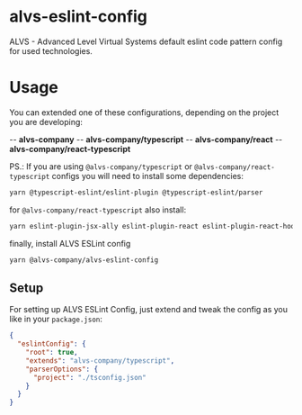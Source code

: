 # alvs-eslint-config
ALVS - Advanced Level Virtual Systems default eslint code pattern config for used technologies.

# Usage
You can extended one of these configurations, depending on the project you are developing:

-- **alvs-company**
-- **alvs-company/typescript**
-- **alvs-company/react**
-- **alvs-company/react-typescript**

PS.: If you are using `@alvs-company/typescript` or `@alvs-company/react-typescript` configs you will need to install some dependencies:

```bash
yarn @typescript-eslint/eslint-plugin @typescript-eslint/parser
```

for `@alvs-company/react-typescript` also install:

```bash
yarn eslint-plugin-jsx-ally eslint-plugin-react eslint-plugin-react-hooks
```

finally, install ALVS ESLint config

```bash
yarn @alvs-company/alvs-eslint-config
```

## Setup
For setting up ALVS ESLint Config, just extend and tweak the config as you like in your `package.json`:

```json
{
  "eslintConfig": {
    "root": true,
    "extends": "alvs-company/typescript",
    "parserOptions": {
      "project": "./tsconfig.json"
    }
  }
}
```